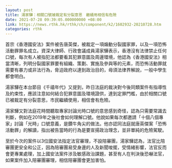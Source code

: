 ```yaml
---
layout: post
title: 湯家驊：相關口號被裁定有分裂意思　繼續用相信有危險
date: 2021-07-28 09:39:05.000000000 +08:00
link: https://news.rthk.hk/rthk/ch/component/k2/1602932-20210728.htm
categories: rthk
---
```


首宗《香港國安法》案件被告唐英傑，被裁定一項煽動分裂國家罪，以及一項恐怖活動罪罪名成立。資深大律師、行政會議成員湯家驊表示，香港沒有法律禁止任何口號，每次有人被指犯法都要看其犯罪意圖及周邊環境，他認為《香港國安法》相當清晰，列明分裂國家罪要有組織、策劃、實施及參與等的元素，而恐怖活動罪就需要有暴力或非法行為，脅迫政府以達到政治目的，毋須法律界解說，一般中學生都會明白。

湯家驊在本台節目《千禧年代》又提到，昨日法庭的裁決對今後同類案件有指導性及約束性，應該注意如何結合犯罪意圖及環境證供，達到定罪門檻，由於相關口號已被裁定有分裂意思，市民繼續使用，相信會有危險。

湯家驊又對法庭花時間聽取專家討論光時口號的意思感到奇怪，認為只需要常識去判斷，例如在2019年之後社會如何理解口號。他說如果每次都邀請「十個八個專家」討論「光時」口號意義，是鑽牛角尖的做法。他亦認同法庭就唐英傑案「恐怖活動罪」的解讀，指出被告當時的行為是要宣揚政治理念，並非單純的危險駕駛。

至於今次的案件以3位國安法指定法官審理，不設陪審團，湯家驊認為，法官比陪審團更安全和公正，因為陪審團易受身邊的人及新聞唆擺，受情緒影響，法官反而會更專業處理，加上國安法案件涉及敏感政治課題，甚至有人在判決後恐嚇法官，如果案件加入陪審團審理，相信陪審團會更加害怕。
